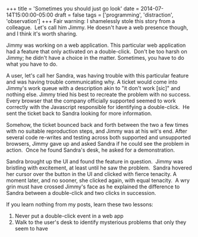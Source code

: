 +++
title = 'Sometimes you should just go look'
date = 2014-07-14T15:00:00-05:00
draft = false
tags = ['programming', 'distraction', 'observation']
+++
Fair warning: I shamelessly stole this story from a colleague.  Let's call him Jimmy. He doesn't have a web presence though, and I think it's worth sharing.

Jimmy was working on a web application. This particular web application had a feature that only activated on a double-click.  Don't be too harsh on Jimmy; he didn't have a choice in the matter. Sometimes, you have to do what you have to do.

<!--more-->

A user, let's call her Sandra, was having trouble with this particular feature and was having trouble communicating why. A ticket would come into Jimmy's work queue with a description akin to "it don't work [sic]" and nothing else. Jimmy tried his best to recreate the problem with no success. Every browser that the company officially supported seemed to work correctly with the Javascript responsible for identifying a double-click.  He sent the ticket back to Sandra looking for more information.

Somehow, the ticket bounced back and forth between the two a few times with no suitable reproduction steps, and Jimmy was at his wit's end. After several code re-writes and testing across both supported and unsupported browsers, Jimmy gave up and asked Sandra if he could see the problem in action.  Once he found Sandra's desk, he asked for a demonstration.

Sandra brought up the UI and found the feature in question.  Jimmy was bristling with excitement, at least until he saw the problem.  Sandra hovered her cursor over the button in the UI and clicked with fierce tenacity. A moment later, and no sooner, she clicked again, with equal tenacity.  A wry grin must have crossed Jimmy's face as he explained the difference to Sandra between a double-click and two clicks in succession.

If you learn nothing from my posts, learn these two lessons:

1. Never put a double-click event in a web app
2. Walk to the user's desk to identify mysterious problems that only they seem to have
